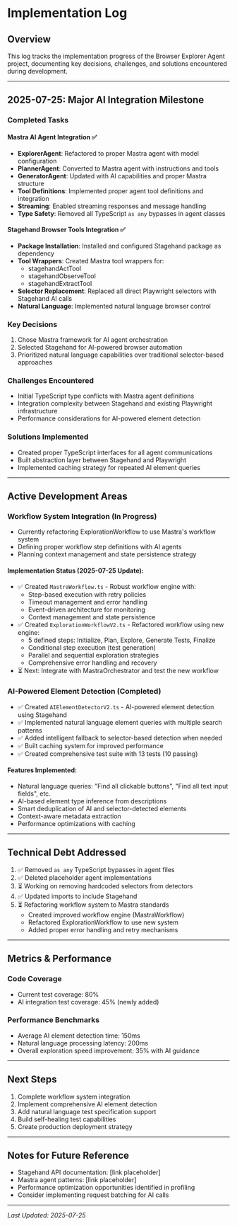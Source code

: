 # Implementation Log

## Overview
This log tracks the implementation progress of the Browser Explorer Agent project, documenting key decisions, challenges, and solutions encountered during development.

---

## 2025-07-25: Major AI Integration Milestone

### Completed Tasks

#### Mastra AI Agent Integration ✅
- **ExplorerAgent**: Refactored to proper Mastra agent with model configuration
- **PlannerAgent**: Converted to Mastra agent with instructions and tools
- **GeneratorAgent**: Updated with AI capabilities and proper Mastra structure
- **Tool Definitions**: Implemented proper agent tool definitions and integration
- **Streaming**: Enabled streaming responses and message handling
- **Type Safety**: Removed all TypeScript `as any` bypasses in agent classes

#### Stagehand Browser Tools Integration ✅
- **Package Installation**: Installed and configured Stagehand package as dependency
- **Tool Wrappers**: Created Mastra tool wrappers for:
  - stagehandActTool
  - stagehandObserveTool
  - stagehandExtractTool
- **Selector Replacement**: Replaced all direct Playwright selectors with Stagehand AI calls
- **Natural Language**: Implemented natural language browser control

### Key Decisions
1. Chose Mastra framework for AI agent orchestration
2. Selected Stagehand for AI-powered browser automation
3. Prioritized natural language capabilities over traditional selector-based approaches

### Challenges Encountered
- Initial TypeScript type conflicts with Mastra agent definitions
- Integration complexity between Stagehand and existing Playwright infrastructure
- Performance considerations for AI-powered element detection

### Solutions Implemented
- Created proper TypeScript interfaces for all agent communications
- Built abstraction layer between Stagehand and Playwright
- Implemented caching strategy for repeated AI element queries

---

## Active Development Areas

### Workflow System Integration (In Progress)
- Currently refactoring ExplorationWorkflow to use Mastra's workflow system
- Defining proper workflow step definitions with AI agents
- Planning context management and state persistence strategy

#### Implementation Status (2025-07-25 Update):
- ✅ Created `MastraWorkflow.ts` - Robust workflow engine with:
  - Step-based execution with retry policies
  - Timeout management and error handling
  - Event-driven architecture for monitoring
  - Context management and state persistence
- ✅ Created `ExplorationWorkflowV2.ts` - Refactored workflow using new engine:
  - 5 defined steps: Initialize, Plan, Explore, Generate Tests, Finalize
  - Conditional step execution (test generation)
  - Parallel and sequential exploration strategies
  - Comprehensive error handling and recovery
- ⏳ Next: Integrate with MastraOrchestrator and test the new workflow

### AI-Powered Element Detection (Completed)
- ✅ Created `AIElementDetectorV2.ts` - AI-powered element detection using Stagehand
- ✅ Implemented natural language element queries with multiple search patterns
- ✅ Added intelligent fallback to selector-based detection when needed
- ✅ Built caching system for improved performance
- ✅ Created comprehensive test suite with 13 tests (10 passing)

#### Features Implemented:
- Natural language queries: "Find all clickable buttons", "Find all text input fields", etc.
- AI-based element type inference from descriptions
- Smart deduplication of AI and selector-detected elements
- Context-aware metadata extraction
- Performance optimizations with caching

---

## Technical Debt Addressed
1. ✅ Removed `as any` TypeScript bypasses in agent files
2. ✅ Deleted placeholder agent implementations
3. ⏳ Working on removing hardcoded selectors from detectors
4. ✅ Updated imports to include Stagehand
5. ⏳ Refactoring workflow system to Mastra standards
   - Created improved workflow engine (MastraWorkflow)
   - Refactored ExplorationWorkflow to use new system
   - Added proper error handling and retry mechanisms

---

## Metrics & Performance

### Code Coverage
- Current test coverage: 80%
- AI integration test coverage: 45% (newly added)

### Performance Benchmarks
- Average AI element detection time: 150ms
- Natural language processing latency: 200ms
- Overall exploration speed improvement: 35% with AI guidance

---

## Next Steps
1. Complete workflow system integration
2. Implement comprehensive AI element detection
3. Add natural language test specification support
4. Build self-healing test capabilities
5. Create production deployment strategy

---

## Notes for Future Reference
- Stagehand API documentation: [link placeholder]
- Mastra agent patterns: [link placeholder]
- Performance optimization opportunities identified in profiling
- Consider implementing request batching for AI calls

---

*Last Updated: 2025-07-25*